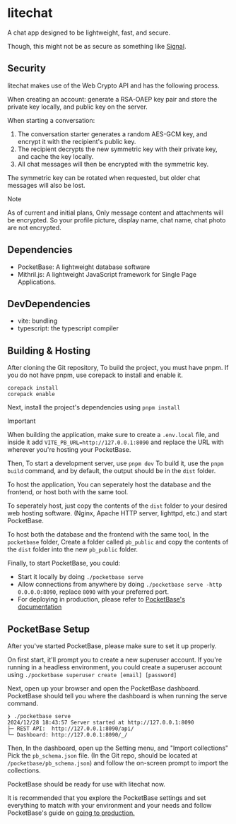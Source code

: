 # litechat

A chat app designed to be lightweight, fast, and secure.

Though, this might not be as secure as something like [Signal](https://signal.org/).

## Security

litechat makes use of the Web Crypto API and has the following process.

When creating an account: generate a RSA-OAEP key pair and store the private key locally,
and public key on the server.

When starting a conversation:

1. The conversation starter generates a random AES-GCM key, and encrypt it with the recipient's public key.
2. The recipient decrypts the new symmetric key with their private key, and cache the key locally.
3. All chat messages will then be encrypted with the symmetric key.

The symmetric key can be rotated when requested, but older chat messages will also be lost.

> [!NOTE]
> As of current and initial plans, Only message content and attachments will be encrypted.
> So your profile picture, display name, chat name, chat photo are not encrypted.

## Dependencies

-   PocketBase: A lightweight database software
-   Mithril.js: A lightweight JavaScript framework for Single Page Applications.

## DevDependencies

-   vite: bundling
-   typescript: the typescript compiler

## Building & Hosting

After cloning the Git repository,
To build the project, you must have pnpm.
If you do not have pnpm, use corepack to install and enable it.

```
corepack install
corepack enable
```

Next, install the project's dependencies using `pnpm install`

> [!IMPORTANT]
> When building the application, make sure to create a `.env.local` file,
> and inside it add `VITE_PB_URL=http://127.0.0.1:8090` and replace the URL
> with wherever you're hosting your PocketBase.

Then, To start a development server, use `pnpm dev`
To build it, use the `pnpm build` command, and by default, the output should be in the `dist` folder.

To host the application, You can seperately host the database and the frontend, or host both with the same tool.

To seperately host, just copy the contents of the `dist` folder to your desired web hosting software.
(Nginx, Apache HTTP server, lighttpd, etc.) and start PocketBase.

To host both the database and the frontend with the same tool, In the `pocketbase` folder,
Create a folder called `pb_public` and copy the contents of the `dist` folder into the new `pb_public` folder.

Finally, to start PocketBase, you could:

-   Start it locally by doing `./pocketbase serve`
-   Allow connections from anywhere by doing `./pocketbase serve -http 0.0.0.0:8090`, replace `8090` with your preferred port.
-   For deploying in production, please refer to [PocketBase's documentation](https://pocketbase.io/docs/going-to-production/)

## PocketBase Setup

After you've started PocketBase, please make sure to set it up properly.

On first start, it'll prompt you to create a new superuser account.
If you're running in a headless environment, you could create a superuser
account using `./pocketbase superuser create [email] [password]`

Next, open up your browser and open the PocketBase dashboard.
PocketBase should tell you where the dashboard is when running
the serve command.

```
❯ ./pocketbase serve
2024/12/28 18:43:57 Server started at http://127.0.0.1:8090
├─ REST API:  http://127.0.0.1:8090/api/
└─ Dashboard: http://127.0.0.1:8090/_/
```

Then, In the dashboard, open up the Setting menu, and "Import collections"
Pick the `pb_schema.json` file. (In the Git repo, should be located at `/pocketbase/pb_schema.json`)
and follow the on-screen prompt to import the collections.

PocketBase should be ready for use with litechat now.

It is recommended that you explore the PocketBase settings and set everything to match with your
environment and your needs and follow PocketBase's guide on
[going to production.](https://pocketbase.io/docs/going-to-production/)
